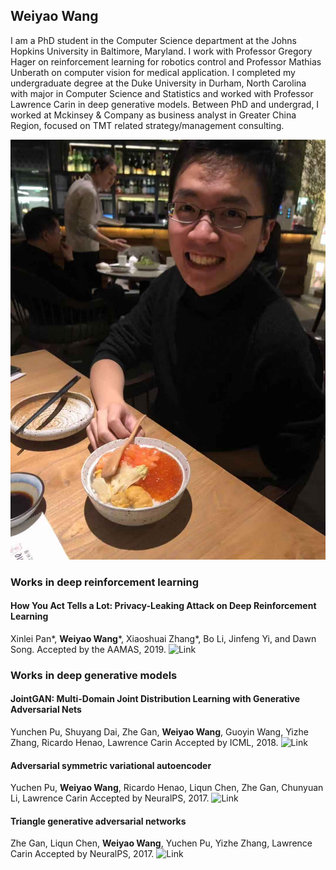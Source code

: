 ## Weiyao Wang

I am a PhD student in the Computer Science department at the Johns Hopkins University in Baltimore, Maryland. I work with Professor Gregory Hager on reinforcement learning for robotics control and Professor Mathias Unberath on computer vision for medical application. I completed my undergraduate degree at the Duke University in Durham, North Carolina with major in Computer Science and Statistics and worked with Professor Lawrence Carin in deep generative models.  Between PhD and undergrad, I worked at Mckinsey & Company as business analyst in Greater China Region, focused on TMT related strategy/management consulting. 

![Image](601E6446-F0BA-4133-993A-65BC2EC65AB6.jpeg)

### Works in deep reinforcement learning

#### How You Act Tells a Lot: Privacy-Leaking Attack on Deep Reinforcement Learning
Xinlei Pan*, **Weiyao Wang***, Xiaoshuai Zhang*, Bo Li, Jinfeng Yi, and Dawn Song.
Accepted by the AAMAS, 2019. ![Link](https://arxiv.org/abs/1904.11082)

### Works in deep generative models 

#### JointGAN: Multi-Domain Joint Distribution Learning with Generative Adversarial Nets
Yunchen Pu, Shuyang Dai, Zhe Gan, **Weiyao Wang**, Guoyin Wang, Yizhe Zhang, Ricardo Henao, Lawrence Carin
Accepted by ICML, 2018. ![Link](https://arxiv.org/abs/1806.02978)

#### Adversarial symmetric variational autoencoder
Yuchen Pu, **Weiyao Wang**, Ricardo Henao, Liqun Chen, Zhe Gan, Chunyuan Li, Lawrence Carin
Accepted by NeuralPS, 2017. ![Link](http://papers.nips.cc/paper/7020-adversarial-symmetric-variational-autoencoder)

#### Triangle generative adversarial networks
Zhe Gan, Liqun Chen, **Weiyao Wang**, Yuchen Pu, Yizhe Zhang, Lawrence Carin
Accepted by NeuralPS, 2017. ![Link](http://papers.nips.cc/paper/7109-triangle-generative-adversarial-networks)





